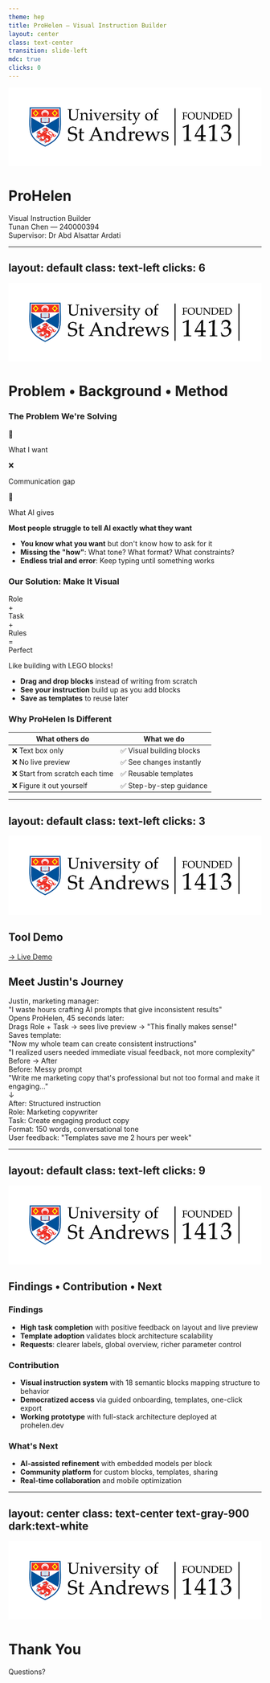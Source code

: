 ```yaml
---
theme: hep
title: ProHelen — Visual Instruction Builder
layout: center
class: text-center
transition: slide-left
mdc: true
clicks: 0
---
```


<img src="./logo.png" class="fixed top-4 right-4 h-10 opacity-80" />

<!-- Decorative background elements -->
<div class="absolute inset-0 overflow-hidden pointer-events-none">
  <div class="absolute top-20 left-20 w-32 h-32 bg-gradient-to-br from-gray-800/40 to-slate-800/40 dark:from-gray-700/30 dark:to-slate-700/30 rounded-full blur-xl opacity-80"></div>
  <div class="absolute bottom-32 right-16 w-48 h-48 bg-gradient-to-tl from-zinc-800/30 to-neutral-800/30 dark:from-zinc-700/20 dark:to-neutral-700/20 rounded-full blur-2xl opacity-60"></div>
  <div class="absolute top-1/2 left-1/4 w-2 h-16 bg-gradient-to-b from-gray-600 to-slate-700 opacity-40 transform rotate-12"></div>
  <div class="absolute top-1/3 right-1/3 w-1 h-12 bg-gradient-to-b from-zinc-600 to-neutral-700 opacity-50 transform -rotate-45"></div>
</div>

<div class="relative z-10">

# **ProHelen**
<div class="text-3xl font-light text-gray-700 dark:text-gray-300 mb-8">Visual Instruction Builder</div>

<div class="mt-12 space-y-4">
  <div class="text-xl font-medium">Tunan Chen — 240000394</div>
  <div class="text-lg opacity-70">Supervisor: Dr Abd Alsattar Ardati</div>
</div>

<!-- Subtle accent line -->
<div class="mt-12 mx-auto w-24 h-px bg-gradient-to-r from-transparent via-gray-600 dark:via-gray-400 to-transparent opacity-60"></div>

</div>

<!--
Good morning/afternoon everyone,

My name is Tunan Chen, and today I'm excited to present ProHelen - a Visual Instruction Builder that transforms how people communicate with AI.

This project was supervised by Dr Abd Alsattar Ardati, and represents my final year dissertation work.

The core question we're addressing is: How can we bridge the gap between what people want to tell AI and what they actually manage to communicate?

Let's dive into this problem.
-->

---
layout: default
class: text-left
clicks: 6
---

<img src="./logo.png" class="fixed top-4 right-4 h-10 opacity-80" />

# Problem • Background • Method

<div class="grid grid-cols-2 gap-8 items-start mt-4">

<div>

<div v-click="1" v-motion
  :initial="{ opacity: 0, y: 30 }"
  :enter="{ opacity: 1, y: 0, transition: { duration: 600 } }">

### The Problem We're Solving

<!-- Simple Expression Gap Visual -->
<div class="mb-6 p-4 bg-blue-50 dark:bg-blue-900/20 rounded-lg border border-blue-200 dark:border-blue-800">
  <div class="flex items-center justify-center space-x-4">
    <!-- User thinking -->
    <div class="text-center">
      <div class="w-16 h-16 bg-white dark:bg-gray-800 rounded-full border-2 border-blue-300 dark:border-blue-600 flex items-center justify-center">
        <span class="text-2xl">🧠</span>
      </div>
      <p class="mt-2 text-xs font-medium text-gray-800 dark:text-gray-200">What I want</p>
    </div>
    <!-- Arrow with question mark -->
    <div class="text-center">
      <div class="text-2xl text-red-500 dark:text-red-400">❌</div>
      <p class="mt-2 text-xs text-red-600 dark:text-red-400">Communication gap</p>
    </div>
    <!-- AI confused -->
    <div class="text-center">
      <div class="w-16 h-16 bg-white dark:bg-gray-800 rounded-full border-2 border-gray-300 dark:border-gray-600 flex items-center justify-center">
        <span class="text-2xl">🤖</span>
      </div>
      <p class="mt-2 text-xs font-medium text-gray-800 dark:text-gray-200">What AI gives</p>
    </div>
  </div>
</div>

**Most people struggle to tell AI exactly what they want**

</div>

<div v-click="2">
<ul class="text-base space-y-3 mt-4">
  <li><strong>You know what you want</strong> but don't know how to ask for it</li>
  <li><strong>Missing the "how"</strong>: What tone? What format? What constraints?</li>
  <li><strong>Endless trial and error</strong>: Keep typing until something works</li>
</ul>
</div>

</div>

<div>

<div v-click="3" v-motion
  :initial="{ opacity: 0, y: 30 }"
  :enter="{ opacity: 1, y: 0, transition: { duration: 600 } }">

### Our Solution: Make It Visual

<div class="mb-6 p-4 bg-green-50 dark:bg-green-900/20 rounded-lg border border-green-200 dark:border-green-800">
  <div class="flex items-center justify-center space-x-2">
    <!-- Building blocks -->
    <div class="w-12 h-8 bg-blue-400 dark:bg-blue-500 rounded text-white text-xs flex items-center justify-center">Role</div>
    <span class="text-lg text-gray-800 dark:text-gray-200">+</span>
    <div class="w-12 h-8 bg-green-400 dark:bg-green-500 rounded text-white text-xs flex items-center justify-center">Task</div>
    <span class="text-lg text-gray-800 dark:text-gray-200">+</span>
    <div class="w-12 h-8 bg-orange-400 dark:bg-orange-500 rounded text-white text-xs flex items-center justify-center">Rules</div>
    <span class="text-lg text-gray-800 dark:text-gray-200">=</span>
    <div class="w-12 h-8 bg-purple-400 dark:bg-purple-500 rounded text-white text-xs flex items-center justify-center">Perfect</div>
  </div>
  <p class="text-center mt-2 text-sm font-medium text-gray-800 dark:text-gray-200">Like building with LEGO blocks!</p>
</div>

</div>

<div v-click="4">
<ul class="text-base space-y-3">
  <li><strong>Drag and drop blocks</strong> instead of writing from scratch</li>
  <li><strong>See your instruction</strong> build up as you add blocks</li>
  <li><strong>Save as templates</strong> to reuse later</li>
</ul>
</div>

<div v-click="5" v-motion
  :initial="{ opacity: 0, y: 20 }"
  :enter="{ opacity: 1, y: 0, transition: { duration: 500 } }">

### Why ProHelen Is Different

</div>

<div v-click="6" v-motion
  :initial="{ opacity: 0, y: 20 }"
  :enter="{ opacity: 1, y: 0, transition: { duration: 600, delay: 200 } }">
<div class="mt-4">

| What others do | What we do |
|----------------|------------|
| ❌ Text box only | ✅ Visual building blocks |
| ❌ No live preview | ✅ See changes instantly |
| ❌ Start from scratch each time | ✅ Reusable templates |
| ❌ Figure it out yourself | ✅ Step-by-step guidance |

</div>
</div>

</div>

</div>

<!--
Click 1: Problem Introduction
Let me start with the fundamental problem we're solving.

Most people struggle to tell AI exactly what they want. Look at this communication gap - 
[指向可视化图表]
You have a clear idea in your head, but there's this massive disconnect between your intention and what the AI actually delivers.

Click 2: Problem Details
Why does this happen? Three main reasons:

First, you know what you want but don't know how to ask for it. You might want a professional email, but what does "professional" actually mean to an AI?

Second, you're missing the "how" - What tone should it use? What format? What constraints should it follow?

Third, it becomes endless trial and error. You keep typing different versions until something finally works - if you're lucky.

Click 3: Solution Introduction
So our solution was to make this process visual.
[指向LEGO积木可视化]
Think of it like building with LEGO blocks. Instead of trying to describe everything in words, you simply drag and drop: Role plus Task plus Rules equals Perfect instruction.

Click 4: Solution Benefits
This approach gives you three key advantages:

You drag and drop blocks instead of writing from scratch - much faster and less error-prone.

You see your instruction build up in real-time as you add blocks - immediate feedback.

And you can save successful combinations as templates to reuse later - no more starting over.

Click 5: Differentiation Header
But what makes ProHelen different from existing tools?

Click 6: Comparison Table
Here's the key distinction:
[指向表格]
While others give you just a text box and say "figure it out yourself," we provide visual building blocks, instant previews, reusable templates, and step-by-step guidance.

This isn't just another prompt tool - it's a complete visual instruction system.
-->

---
layout: default
class: text-left
clicks: 3
---

<img src="./logo.png" class="fixed top-4 right-4 h-10 opacity-80" />

## Tool Demo

<div v-click="1" v-motion
  :initial="{ opacity: 0, scale: 0.9 }"
  :enter="{ opacity: 1, scale: 1, transition: { duration: 600 } }"
  class="mt-2 text-center">
  <a href="https://www.prohelen.dev/" target="_blank" class="text-lg underline underline-offset-4 hover:opacity-80">
    → Live Demo
  </a>
</div>

## Meet Justin's Journey

<div class="grid grid-cols-2 gap-12 mt-6">
  <div class="space-y-6">
    <div v-click="2" v-motion
      :initial="{ opacity: 0, x: -50 }"
      :enter="{ opacity: 1, x: 0, transition: { duration: 500, delay: 100 } }">
      <div class="space-y-4">
        <div>
          <div class="opacity-70 text-sm">Justin, marketing manager:</div>
          <div class="italic">"I waste hours crafting AI prompts that give inconsistent results"</div>
        </div>
        <div>
          <div class="opacity-70 text-sm">Opens ProHelen, 45 seconds later:</div>
          <div>Drags Role + Task → sees live preview → "This finally makes sense!"</div>
        </div>
        <div>
          <div class="opacity-70 text-sm">Saves template:</div>
          <div class="italic">"Now my whole team can create consistent instructions"</div>
        </div>
      </div>
    </div>
    <div v-motion
      :initial="{ opacity: 0, x: -50 }"
      :enter="{ opacity: 1, x: 0, transition: { duration: 500, delay: 600 } }"
      class="italic text-sm opacity-80 border-l-2 border-gray-300 pl-3">
      "I realized users needed immediate visual feedback, not more complexity"
    </div>
  </div>

  <div class="space-y-6">
    <div v-click="3" v-motion
      :initial="{ opacity: 0, x: 50 }"
      :enter="{ opacity: 1, x: 0, transition: { duration: 500 } }">
      <div class="space-y-4">
        <div class="text-lg font-medium">Before → After</div>
        <div class="p-3 rounded border-l-4 border-red-400 bg-red-50 dark:bg-red-900/20">
          <div class="text-xs opacity-70 mb-1">Before: Messy prompt</div>
          <div class="text-sm">"Write me marketing copy that's professional but not too formal and make it engaging..."</div>
        </div>
        <div class="text-center text-2xl">↓</div>
        <div class="p-3 rounded border-l-4 border-green-400 bg-green-50 dark:bg-green-900/20">
          <div class="text-xs opacity-70 mb-1">After: Structured instruction</div>
          <div class="text-sm">Role: Marketing copywriter<br/>Task: Create engaging product copy<br/>Format: 150 words, conversational tone</div>
        </div>
        <div class="text-xs italic opacity-80">
          User feedback: "Templates save me 2 hours per week"
        </div>
      </div>
    </div>
  </div>
</div>

<!--
Click 1: Demo Link
Before I explain the technical details, let me show you how this actually works in practice.
[指向链接]
This is our live demo at prohelen.dev - fully functional and deployed.

But let me tell you a story that illustrates the real impact.

Click 2: Justin's Story
Meet Justin - he's a marketing manager who was wasting hours crafting AI prompts with inconsistent results. Sound familiar?

Here's what happened when he tried ProHelen:

He opens the tool, and within just 45 seconds, he drags a Role block, adds a Task block, sees the live preview updating, and says "This finally makes sense!"

Then he saves it as a template and tells his team: "Now my whole team can create consistent instructions."

This story taught me something crucial: I realized that users needed immediate visual feedback, not more complexity.

Click 3: Before/After Comparison
Let me show you the transformation:
[指向Before部分]
Before: His prompt was a mess - "Write me marketing copy that's professional but not too formal and make it engaging..." - vague and confusing.

[指向After部分]
After: Clean, structured instruction - "Role: Marketing copywriter, Task: Create engaging product copy, Format: 150 words, conversational tone."

The result? User feedback: "Templates save me 2 hours per week."

This isn't just about better prompts - it's about transforming how people think about AI communication.
-->

---
layout: default
class: text-left
clicks: 9
---

<img src="./logo.png" class="fixed top-4 right-4 h-10 opacity-80" />

## Findings • Contribution • Next

<div v-click="1" v-motion
  :initial="{ opacity: 0, y: 30 }"
  :enter="{ opacity: 1, y: 0, transition: { duration: 600 } }"
  class="text-xl mt-6">

### Findings

<div v-click="2">
<ul class="space-y-2">
  <li v-motion
    :initial="{ opacity: 0, x: -30 }"
    :enter="{ opacity: 1, x: 0, transition: { duration: 400, delay: 100 } }">
    <strong>High task completion</strong> with positive feedback on layout and live preview
  </li>
  <li v-click="3" v-motion
    :initial="{ opacity: 0, x: -30 }"
    :enter="{ opacity: 1, x: 0, transition: { duration: 400, delay: 200 } }">
    <strong>Template adoption</strong> validates block architecture scalability
  </li>
  <li v-click="4" v-motion
    :initial="{ opacity: 0, x: -30 }"
    :enter="{ opacity: 1, x: 0, transition: { duration: 400, delay: 300 } }">
    <strong>Requests</strong>: clearer labels, global overview, richer parameter control
  </li>
</ul>
</div>

</div>

<div v-click="5" v-motion
  :initial="{ opacity: 0, y: 30 }"
  :enter="{ opacity: 1, y: 0, transition: { duration: 600 } }"
  class="text-xl mt-6">

### Contribution  

<div v-click="6">
<ul class="space-y-2">
  <li v-motion
    :initial="{ opacity: 0, x: -30 }"
    :enter="{ opacity: 1, x: 0, transition: { duration: 400, delay: 100 } }">
    <strong>Visual instruction system</strong> with 18 semantic blocks mapping structure to behavior
  </li>
  <li v-click="7" v-motion
    :initial="{ opacity: 0, x: -30 }"
    :enter="{ opacity: 1, x: 0, transition: { duration: 400, delay: 200 } }">
    <strong>Democratized access</strong> via guided onboarding, templates, one-click export
  </li>
  <li v-click="8" v-motion
    :initial="{ opacity: 0, x: -30 }"
    :enter="{ opacity: 1, x: 0, transition: { duration: 400, delay: 300 } }">
    <strong>Working prototype</strong> with full-stack architecture deployed at prohelen.dev
  </li>
</ul>
</div>

</div>

<div v-click="9" v-motion
  :initial="{ opacity: 0, y: 30 }"
  :enter="{ opacity: 1, y: 0, transition: { duration: 600 } }"
  class="text-xl mt-6">

### What's Next

<div>
<ul class="space-y-2">
  <li v-motion
    :initial="{ opacity: 0, x: -30 }"
    :enter="{ opacity: 1, x: 0, transition: { duration: 400, delay: 100 } }">
    <strong>AI-assisted refinement</strong> with embedded models per block
  </li>
  <li v-motion
    :initial="{ opacity: 0, x: -30 }"
    :enter="{ opacity: 1, x: 0, transition: { duration: 400, delay: 200 } }">
    <strong>Community platform</strong> for custom blocks, templates, sharing
  </li>
  <li v-motion
    :initial="{ opacity: 0, x: -30 }"
    :enter="{ opacity: 1, x: 0, transition: { duration: 400, delay: 300 } }">
    <strong>Real-time collaboration</strong> and mobile optimization
  </li>
</ul>
</div>

</div>

<!--
Click 1-2: Findings Introduction
So what did we discover through user testing and deployment?

Click 3-4: Specific Findings
Three key findings emerged:

First, we achieved high task completion rates with consistently positive feedback on the layout and live preview functionality.

Second, strong template adoption validated that our block architecture is scalable and genuinely useful.

Third, user requests focused on clearer labels, better global overview, and richer parameter control - all actionable improvements.

Click 5-6: Contribution Header & Details
Based on these findings, here are our main contributions to the field:

Click 7-8: Specific Contributions
We created a visual instruction system with 18 semantic blocks that directly map interface structure to AI behavior.

We democratized access to effective prompt engineering through guided onboarding, ready-made templates, and one-click export functionality.

And we delivered a working prototype with full-stack architecture, deployed and accessible at prohelen.dev.

Click 9: Future Work
Looking ahead, we see three exciting directions:

AI-assisted refinement with embedded models that can suggest improvements for each block type.

A community platform where users can create custom blocks, share templates, and collaborate.

And real-time collaboration features with mobile optimization for on-the-go instruction building.

This work opens up entirely new possibilities for human-AI interaction design.
-->

---
layout: center
class: text-center text-gray-900 dark:text-white
---

<div class="absolute inset-0 overflow-hidden pointer-events-none">
  <div class="absolute top-20 left-20 w-32 h-32 bg-gradient-to-br from-gray-800/40 to-slate-800/40 dark:from-gray-700/30 dark:to-slate-700/30 rounded-full blur-xl opacity-80"></div>
  <div class="absolute bottom-32 right-16 w-48 h-48 bg-gradient-to-tl from-zinc-800/30 to-neutral-800/30 dark:from-zinc-700/20 dark:to-neutral-700/20 rounded-full blur-2xl opacity-60"></div>
  <div class="absolute top-1/2 left-1/4 w-2 h-16 bg-gradient-to-b from-gray-600 to-slate-700 opacity-40 transform rotate-12"></div>
  <div class="absolute top-1/3 right-1/3 w-1 h-12 bg-gradient-to-b from-zinc-600 to-neutral-700 opacity-50 transform -rotate-45"></div>
</div>

<img src="./logo.png" class="fixed top-4 right-4 h-10 opacity-80" />

# Thank You

<div class="text-xl text-gray-600 dark:text-gray-400 mt-6">Questions?</div>

<!-- Subtle accent line -->
<div class="mt-12 mx-auto w-24 h-px bg-gradient-to-r from-transparent via-gray-600 dark:via-gray-400 to-transparent opacity-60"></div>

<!--
Thank you for your attention.

ProHelen demonstrates that visual interfaces can fundamentally improve how people communicate with AI systems.

I'm happy to answer any questions you might have.
-->
